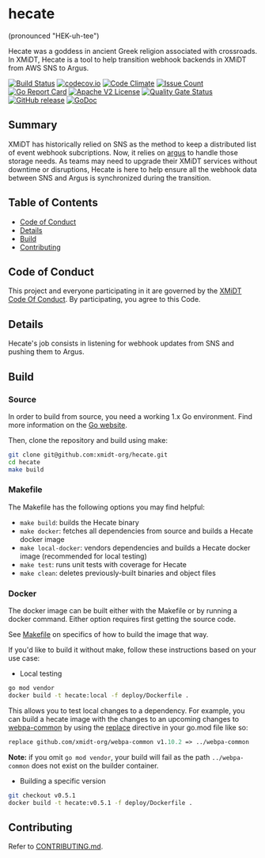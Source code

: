# hecate

(pronounced "HEK-uh-tee")

Hecate was a goddess in ancient Greek religion associated with crossroads. In XMiDT, Hecate is a tool to help transition webhook backends in XMiDT from AWS SNS to Argus.

[![Build Status](https://travis-ci.com/xmidt-org/hecate.svg?branch=main)](https://travis-ci.com/xmidt-org/hecate)
[![codecov.io](http://codecov.io/github/xmidt-org/hecate/coverage.svg?branch=main)](http://codecov.io/github/xmidt-org/hecate?branch=main)
[![Code Climate](https://codeclimate.com/github/xmidt-org/hecate/badges/gpa.svg)](https://codeclimate.com/github/xmidt-org/hecate)
[![Issue Count](https://codeclimate.com/github/xmidt-org/hecate/badges/issue_count.svg)](https://codeclimate.com/github/xmidt-org/hecate)
[![Go Report Card](https://goreportcard.com/badge/github.com/xmidt-org/hecate)](https://goreportcard.com/report/github.com/xmidt-org/hecate)
[![Apache V2 License](http://img.shields.io/badge/license-Apache%20V2-blue.svg)](https://github.com/xmidt-org/hecate/blob/main/LICENSE)
[![Quality Gate Status](https://sonarcloud.io/api/project_badges/measure?project=xmidt-org_hecate&metric=alert_status)](https://sonarcloud.io/dashboard?id=xmidt-org_PROJECT)
[![GitHub release](https://img.shields.io/github/release/xmidt-org/hecate.svg)](CHANGELOG.md)
[![GoDoc](https://godoc.org/github.com/xmidt-org/hecate?status.svg)](https://godoc.org/github.com/xmidt-org/hecate)

## Summary

XMiDT has historically relied on SNS as the method to keep a distributed list of event webhook subcriptions. Now, it relies on [argus](https://github.com/xmidt-org/argus/) to handle those storage needs. As teams may need to upgrade their XMiDT services without downtime or disruptions, Hecate is here to help ensure all the webhook data between SNS and Argus is synchronized during the transition.

## Table of Contents

- [Code of Conduct](#code-of-conduct)
- [Details](#details)
- [Build](#build)
- [Contributing](#contributing)

## Code of Conduct

This project and everyone participating in it are governed by the [XMiDT Code Of Conduct](https://xmidt.io/code_of_conduct/).
By participating, you agree to this Code.

## Details

Hecate's job consists in listening for webhook updates from SNS and pushing them to Argus. 

## Build

### Source

In order to build from source, you need a working 1.x Go environment.
Find more information on the [Go website](https://golang.org/doc/install).

Then, clone the repository and build using make:

```bash
git clone git@github.com:xmidt-org/hecate.git
cd hecate
make build
```

### Makefile

The Makefile has the following options you may find helpful:

- `make build`: builds the Hecate binary
- `make docker`: fetches all dependencies from source and builds a Hecate docker image
- `make local-docker`: vendors dependencies and builds a Hecate docker image (recommended for local testing)
- `make test`: runs unit tests with coverage for Hecate
- `make clean`: deletes previously-built binaries and object files

### Docker

The docker image can be built either with the Makefile or by running a docker
command.  Either option requires first getting the source code.

See [Makefile](#Makefile) on specifics of how to build the image that way.

If you'd like to build it without make, follow these instructions based on your use case:

- Local testing

```bash
go mod vendor
docker build -t hecate:local -f deploy/Dockerfile .
```

This allows you to test local changes to a dependency. For example, you can build
a hecate image with the changes to an upcoming changes to [webpa-common](https://github.com/xmidt-org/webpa-common) by using the [replace](https://golang.org/ref/mod#go) directive in your go.mod file like so:

```go.mod
replace github.com/xmidt-org/webpa-common v1.10.2 => ../webpa-common
```

**Note:** if you omit `go mod vendor`, your build will fail as the path `../webpa-common` does not exist on the builder container.

- Building a specific version

```bash
git checkout v0.5.1
docker build -t hecate:v0.5.1 -f deploy/Dockerfile .
```

## Contributing

Refer to [CONTRIBUTING.md](CONTRIBUTING.md).
